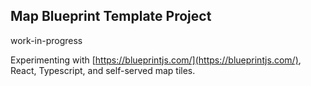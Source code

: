 ## Map Blueprint Template Project

work-in-progress

Experimenting with [https://blueprintjs.com/](https://blueprintjs.com/),
React, Typescript, and self-served map tiles.
